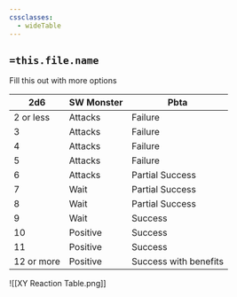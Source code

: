```yaml
---
cssclasses:
  - wideTable
---
```


## `=this.file.name`

Fill this out with more options

| 2d6        | SW Monster | Pbta                  |
| ---------- | ---------- | --------------------- |
| 2 or less  | Attacks    | Failure               |
| 3          | Attacks    | Failure               |
| 4          | Attacks    | Failure               |
| 5          | Attacks    | Failure               |
| 6          | Attacks    | Partial Success       |
| 7          | Wait       | Partial Success       |
| 8          | Wait       | Partial Success       |
| 9          | Wait       | Success               |
| 10         | Positive   | Success               |
| 11         | Positive   | Success               |
| 12 or more | Positive   | Success with benefits |



![[XY Reaction Table.png]]
